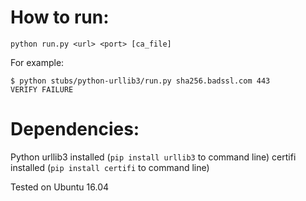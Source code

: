 # How to run:

```
python run.py <url> <port> [ca_file]
```

For example:

```
$ python stubs/python-urllib3/run.py sha256.badssl.com 443
VERIFY FAILURE
```

# Dependencies:

Python
urllib3 installed (`pip install urllib3` to command line)
certifi installed (`pip install certifi` to command line)

Tested on Ubuntu 16.04
